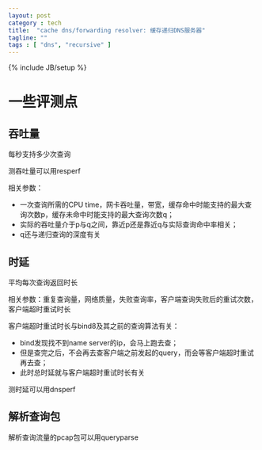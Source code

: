 ```yaml
---
layout: post
category : tech
title:  "cache dns/forwarding resolver: 缓存递归DNS服务器"
tagline: ""
tags : [ "dns", "recursive" ] 
---
```

{% include JB/setup %}

# 一些评测点

## 吞吐量

每秒支持多少次查询

测吞吐量可以用resperf

相关参数：
- 一次查询所需的CPU time，网卡吞吐量，带宽，缓存命中时能支持的最大查询次数p，缓存未命中时能支持的最大查询次数q；
- 实际的吞吐量介于p与q之间，靠近p还是靠近q与实际查询命中率相关；
- q还与递归查询的深度有关

## 时延

平均每次查询返回时长

相关参数：重复查询量，网络质量，失败查询率，客户端查询失败后的重试次数，客户端超时重试时长

客户端超时重试时长与bind8及其之前的查询算法有关：
- bind发现找不到name server的ip，会马上跑去查；
- 但是查完之后，不会再去查客户端之前发起的query，而会等客户端超时重试再去查；
- 此时总时延就与客户端超时重试时长有关

测时延可以用dnsperf

## 解析查询包

解析查询流量的pcap包可以用queryparse
